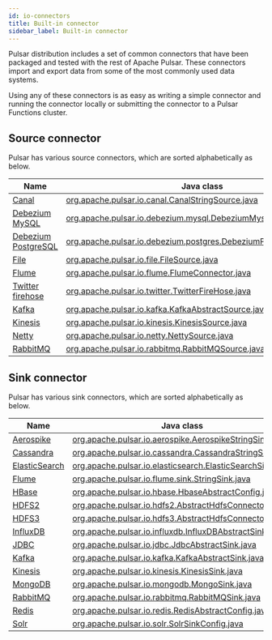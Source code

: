 ```yaml
---
id: io-connectors
title: Built-in connector
sidebar_label: Built-in connector
---
```


Pulsar distribution includes a set of common connectors that have been packaged and tested with the rest of Apache Pulsar. These connectors import and export data from some of the most commonly used data systems.

Using any of these connectors is as easy as writing a simple connector and running the connector locally or submitting the connector to a Pulsar Functions cluster.

## Source connector

Pulsar has various source connectors, which are sorted alphabetically as below.

Name|Java class
|---|---
[Canal](io-canal-source.md) |[org.apache.pulsar.io.canal.CanalStringSource.java](https://github.com/apache/pulsar/blob/master/pulsar-io/canal/src/main/java/org/apache/pulsar/io/canal/CanalStringSource.java)
[Debezium MySQL](io-debezium-source.md)|[org.apache.pulsar.io.debezium.mysql.DebeziumMysqlSource.java](https://github.com/apache/pulsar/blob/master/pulsar-io/debezium/mysql/src/main/java/org/apache/pulsar/io/debezium/mysql/DebeziumMysqlSource.java)
[Debezium PostgreSQL](io-debezium-source.md#example-of-postgresql)|[org.apache.pulsar.io.debezium.postgres.DebeziumPostgresSource.java](https://github.com/apache/pulsar/blob/master/pulsar-io/debezium/postgres/src/main/java/org/apache/pulsar/io/debezium/postgres/DebeziumPostgresSource.java)
[File](io-file-source.md)|[org.apache.pulsar.io.file.FileSource.java](https://github.com/apache/pulsar/blob/master/pulsar-io/file/src/main/java/org/apache/pulsar/io/file/FileSource.java)
[Flume](io-flume-source.md)|[org.apache.pulsar.io.flume.FlumeConnector.java](https://github.com/apache/pulsar/blob/master/pulsar-io/flume/src/main/java/org/apache/pulsar/io/flume/FlumeConnector.java)
[Twitter firehose](io-twitter-source.md)|[org.apache.pulsar.io.twitter.TwitterFireHose.java](https://github.com/apache/pulsar/blob/master/pulsar-io/twitter/src/main/java/org/apache/pulsar/io/twitter/TwitterFireHose.java)
[Kafka](io-kafka-source.md)|[org.apache.pulsar.io.kafka.KafkaAbstractSource.java](https://github.com/apache/pulsar/blob/master/pulsar-io/kafka/src/main/java/org/apache/pulsar/io/kafka/KafkaAbstractSource.java)
[Kinesis](io-kinesis-source.md)|[org.apache.pulsar.io.kinesis.KinesisSource.java](https://github.com/apache/pulsar/blob/master/pulsar-io/kinesis/src/main/java/org/apache/pulsar/io/kinesis/KinesisSource.java)
[Netty](io-netty-source.md)|[org.apache.pulsar.io.netty.NettySource.java](https://github.com/apache/pulsar/blob/master/pulsar-io/netty/src/main/java/org/apache/pulsar/io/netty/NettySource.java)
[RabbitMQ](io-rabbitmq-source.md)|[org.apache.pulsar.io.rabbitmq.RabbitMQSource.java](https://github.com/apache/pulsar/blob/master/pulsar-io/rabbitmq/src/main/java/org/apache/pulsar/io/rabbitmq/RabbitMQSource.java)

## Sink connector

Pulsar has various sink connectors, which are sorted alphabetically as below.

Name|Java class
|---|---
[Aerospike](io-aerospike-sink.md)|[org.apache.pulsar.io.aerospike.AerospikeStringSink.java](https://github.com/apache/pulsar/blob/master/pulsar-io/aerospike/src/main/java/org/apache/pulsar/io/aerospike/AerospikeStringSink.java)
[Cassandra](io-cassandra-sink.md)|[org.apache.pulsar.io.cassandra.CassandraStringSink.java](https://github.com/apache/pulsar/blob/master/pulsar-io/cassandra/src/main/java/org/apache/pulsar/io/cassandra/CassandraStringSink.java)
[ElasticSearch](io-elasticsearch-sink.md)|[org.apache.pulsar.io.elasticsearch.ElasticSearchSink.java](https://github.com/apache/pulsar/blob/master/pulsar-io/elastic-search/src/main/java/org/apache/pulsar/io/elasticsearch/ElasticSearchSink.java)
[Flume](io-flume-sink.md)|[org.apache.pulsar.io.flume.sink.StringSink.java](https://github.com/apache/pulsar/blob/master/pulsar-io/flume/src/main/java/org/apache/pulsar/io/flume/sink/StringSink.java)
[HBase](io-hbase.md)|[org.apache.pulsar.io.hbase.HbaseAbstractConfig.java](https://github.com/apache/pulsar/blob/master/pulsar-io/hbase/src/main/java/org/apache/pulsar/io/hbase/HbaseAbstractConfig.java)
[HDFS2](io-hdfs2-sink.md)|[org.apache.pulsar.io.hdfs2.AbstractHdfsConnector.java](https://github.com/apache/pulsar/blob/master/pulsar-io/hdfs2/src/main/java/org/apache/pulsar/io/hdfs2/AbstractHdfsConnector.java)
[HDFS3](io-hdfs3-sink.md)|[org.apache.pulsar.io.hdfs3.AbstractHdfsConnector.java](https://github.com/apache/pulsar/blob/master/pulsar-io/hdfs3/src/main/java/org/apache/pulsar/io/hdfs3/AbstractHdfsConnector.java)
[InfluxDB](io-influxdb-sink.md)|[org.apache.pulsar.io.influxdb.InfluxDBAbstractSink.java](https://github.com/apache/pulsar/blob/master/pulsar-io/influxdb/src/main/java/org/apache/pulsar/io/influxdb/InfluxDBAbstractSink.java)
[JDBC](io-jdbc-sink.md)|[org.apache.pulsar.io.jdbc.JdbcAbstractSink.java](https://github.com/apache/pulsar/blob/master/pulsar-io/jdbc/src/main/java/org/apache/pulsar/io/jdbc/JdbcAbstractSink.java)
[Kafka](io-kafka-sink.md)|[org.apache.pulsar.io.kafka.KafkaAbstractSink.java](https://github.com/apache/pulsar/blob/master/pulsar-io/kafka/src/main/java/org/apache/pulsar/io/kafka/KafkaAbstractSink.java)
[Kinesis](io-kinesis-sink.md)|[org.apache.pulsar.io.kinesis.KinesisSink.java](https://github.com/apache/pulsar/blob/master/pulsar-io/kinesis/src/main/java/org/apache/pulsar/io/kinesis/KinesisSink.java)
[MongoDB](io-mongo.md)|[org.apache.pulsar.io.mongodb.MongoSink.java](https://github.com/apache/pulsar/blob/master/pulsar-io/mongo/src/main/java/org/apache/pulsar/io/mongodb/MongoSink.java)
[RabbitMQ](io-rabbitmq-sink.md)|[org.apache.pulsar.io.rabbitmq.RabbitMQSink.java](https://github.com/apache/pulsar/blob/master/pulsar-io/rabbitmq/src/main/java/org/apache/pulsar/io/rabbitmq/RabbitMQSink.java)
[Redis](io-redis.md)|[org.apache.pulsar.io.redis.RedisAbstractConfig.java](https://github.com/apache/pulsar/blob/master/pulsar-io/redis/src/main/java/org/apache/pulsar/io/redis/RedisAbstractConfig.java)
[Solr](io-solr.md)|[org.apache.pulsar.io.solr.SolrSinkConfig.java](https://github.com/apache/pulsar/blob/master/pulsar-io/solr/src/main/java/org/apache/pulsar/io/solr/SolrSinkConfig.java)



